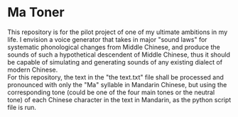 # Ma Toner
This repository is for the pilot project of one of my ultimate ambitions in my life. I envision a voice generator that takes in major "sound laws" for systematic phonological changes from Middle Chinese, and produce the sounds of such a hypothetical descendent of Middle Chinese, thus it should be capable of simulating and generating sounds of any existing dialect of modern Chinese.   
For this repository, the text in the "the text.txt" file shall be processed and pronounced with only the "Ma" syllable in Mandarin Chinese, but using the corresponding tone (could be one of the four main tones or the neutral tone) of each Chinese character in the text in Mandarin, as the python script file is run.


